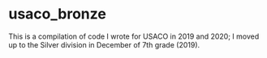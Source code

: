 # usaco_bronze
This is a compilation of code I wrote for USACO in 2019 and 2020; I moved up to the Silver division in December of 7th grade (2019).
